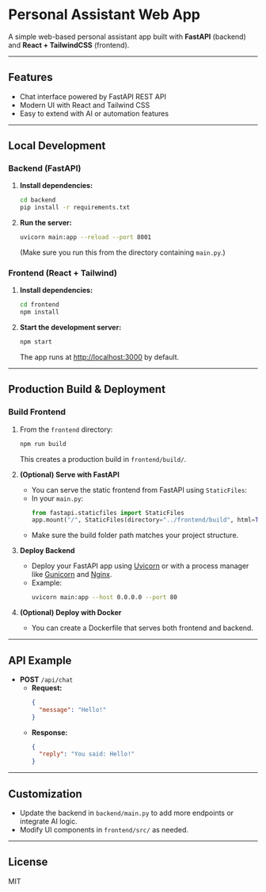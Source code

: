 # Personal Assistant Web App

A simple web-based personal assistant app built with **FastAPI** (backend) and **React + TailwindCSS** (frontend).

---

## Features

- Chat interface powered by FastAPI REST API
- Modern UI with React and Tailwind CSS
- Easy to extend with AI or automation features

---

## Local Development

### Backend (FastAPI)

1. **Install dependencies:**
   ```bash
   cd backend
   pip install -r requirements.txt
   ```
2. **Run the server:**
   ```bash
   uvicorn main:app --reload --port 8001
   ```
   (Make sure you run this from the directory containing `main.py`.)

### Frontend (React + Tailwind)

1. **Install dependencies:**
   ```bash
   cd frontend
   npm install
   ```
2. **Start the development server:**
   ```bash
   npm start
   ```
   The app runs at [http://localhost:3000](http://localhost:3000) by default.

---

## Production Build & Deployment

### Build Frontend

1. From the `frontend` directory:
   ```bash
   npm run build
   ```
   This creates a production build in `frontend/build/`.

2. **(Optional) Serve with FastAPI**
   - You can serve the static frontend from FastAPI using `StaticFiles`:
   - In your `main.py`:
     ```python
     from fastapi.staticfiles import StaticFiles
     app.mount("/", StaticFiles(directory="../frontend/build", html=True), name="static")
     ```
   - Make sure the build folder path matches your project structure.

3. **Deploy Backend**
   - Deploy your FastAPI app using [Uvicorn](https://www.uvicorn.org/) or with a process manager like [Gunicorn](https://gunicorn.org/) and [Nginx](https://nginx.org/).
   - Example:
     ```bash
     uvicorn main:app --host 0.0.0.0 --port 80
     ```

4. **(Optional) Deploy with Docker**
   - You can create a Dockerfile that serves both frontend and backend.

---

## API Example

- **POST** `/api/chat`
  - **Request:**  
    ```json
    {
      "message": "Hello!"
    }
    ```
  - **Response:**  
    ```json
    {
      "reply": "You said: Hello!"
    }
    ```

---

## Customization

- Update the backend in `backend/main.py` to add more endpoints or integrate AI logic.
- Modify UI components in `frontend/src/` as needed.

---

## License

MIT